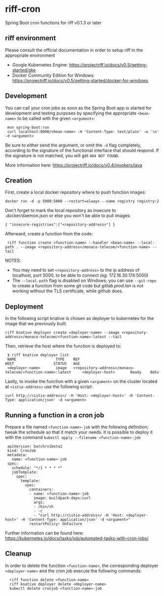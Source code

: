 # riff-cron
Spring Boot cron functions for riff v0.1.3 or later

riff environment
----------------------

Please consult the official documentation in order to setup riff in the appropriate environment

  * Google Kubernetes Engine: https://projectriff.io/docs/v0.5/getting-started/gke
  * Docker Community Edition for Windows: https://projectriff.io/docs/v0.5/getting-started/docker-for-windows

Development
----------------------
You can call your cron jobs as soon as the Spring Boot app is started for development and testing purposes by specifying 
the appropriate `<bean-name>` to be called with the given `<argument>`:

     mvn spring-boot:run
     curl localhost:8090/<bean-name> -H 'Content-Type: text/plain' -w '\n' -d <argument>

Be sure to either send the argument, or omit the `-d` flag completely, according to the signature of the functional 
interface that should respond. If the signature is not matched, you will get `404 NOT FOUND`.

More information here: https://projectriff.io/docs/v0.4/invokers/java

Creation
----------------------

First, create a local docker repository where to push function images:

    docker run -d -p 5000:5000 --restart=always --name registry registry:2
    
Don't forget to mark the local repository as insecure to .docker/daemon.json or else you won't be able to pull images:

    { "insecure-registries":["<repository-address>"] }

Afterward, create a function from the code:

     riff function create <function-name> --handler <bean-name> --local-path . --image <repository-address>/monaco-telecom/<function-name> --tail
     
NOTES: 
 * You may need to set `<repository-address>` to the ip address of localhost, port 5000, to be able to connect (eg: 172.16.30.174:5000)
 * The `--local-path` flag is disabled on Windows; you can use `--git-repo` to create a function from some git code but _gitlab.prod.lan_ is not working without the TLS certificate, while github does.

Deployment
----------------------
In the following script knative is chosen as deployer to kubernetes for the image that we previously built. 

    riff knative deployer create <deployer-name> --image <repository-address>/monaco-telecom/<function-name>:latest --tail
    
Then, retrieve the host where the function is deployed to:

     $ riff knative deployer list
     NAME                  TYPE    REF                                                            HOST                  STATUS   AGE
     <deployer-name>       image   <repository-address>/monaco-telecom/<function-name>:latest     <deployer-host>       Ready    8m5s

Lastly, to invoke the function with a given `<argument>` on the cluster located at `<istio-address>` use the following script:
    
    curl http://<istio-address>/ -H 'Host: <deployer-host>' -H 'Content-Type: application/json' -d <argument>

Running a function in a cron job
-----------------------

Prepare a file named `<function-name>-job` with the following definition; tweak the schedule so that it match your needs.
It is possible to deploy it with the command `kubectl apply --filename <function-name>-job`

     apiVersion: batch/v1beta1
     kind: CronJob
     metadata:
       name: <function-name>-job
     spec:
       schedule: "*/1 * * * *"
       jobTemplate:
         spec:
           template:
             spec:
               containers:
               - name: <function-name>-job
                 image: buildpack-deps:curl
                 args:
                 - /bin/sh
                 - -c
                 - "curl http://<istio-address>/ -H 'Host: <deployer-host>' -H 'Content-Type: application/json' -d <argument>"
               restartPolicy: OnFailure

 Further information can be found here: https://kubernetes.io/docs/tasks/job/automated-tasks-with-cron-jobs/
 
 Cleanup
 -----------------------
 
 In order to delete the function `<function-name>`, the corresponding deployer `<deployer-name>` and the cron job execute the 
 following commands:
 
      riff function delete <function-name>
      riff knative deployer delete <deployer-name>
      kubectl delete cronjob <function-name>-job
